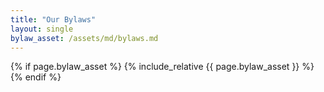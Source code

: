 ```yaml
---
title: "Our Bylaws"
layout: single
bylaw_asset: /assets/md/bylaws.md
---
```


{% if page.bylaw_asset %}
  {% include_relative {{ page.bylaw_asset }} %}
{% endif %}
